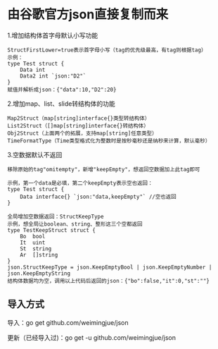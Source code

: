 # 由谷歌官方json直接复制而来
1.增加结构体首字母默认小写功能

    StructFirstLower=true表示首字母小写（tag的优先级最高，有tag则根据tag）
    示例：
    type Test struct {
	    Data int
	    Data2 int `json:"D2"`
    }
    赋值并解析成json：{"data":10,"D2":20}
2.增加map、list、slide转结构体的功能

    Map2Struct（map[string]interface{}类型转结构体）
    List2Struct（[]map[string]interface{}转结构体）
    Obj2Struct（上面两个的拓展，支持map[string]任意类型）
    TimeFormatType（Time类型格式化为整数时是按秒毫秒还是纳秒来计算，默认毫秒）
3.空数据默认不返回

    移除原始的tag"omitempty"，新增"keepEmpty"，想返回空数据加上此tag即可
    
    示例，第一个data是必填，第二个keepEmpty表示空也返回：
    type Test struct {
	    Data interface{} `json:"data,keepEmpty"` //空也返回
    }
    
    全局增加空数据返回：StructKeepType
    示例，想全局让boolean、string、整形这三个空都返回
    type TestKeepStruct struct {
	    Bo  bool
	    It  uint
	    St  string
	    Ar  []string
    }
	json.StructKeepType = json.KeepEmptyBool | json.KeepEmptyNumber | json.KeepEmptyString
	结构体数据均为空，调用以上代码后返回的json：{"bo":false,"it":0,"st":""}
	
## 导入方式
导入：go get github.com/weimingjue/json

更新（已经导入过)：go get -u github.com/weimingjue/json
